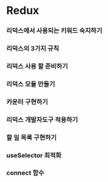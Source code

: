 # Redux

### 리덕스에서 사용되는 키워드 숙지하기

### 리덕스의 3가지 규칙

### 리덕스 사용 할 준비하기

### 리덕스 모듈 만들기

### 카운터 구현하기

### 리덕스 개발자도구 적용하기

### 할 일 목록 구현하기

### useSelector 최적화

### connect 함수


